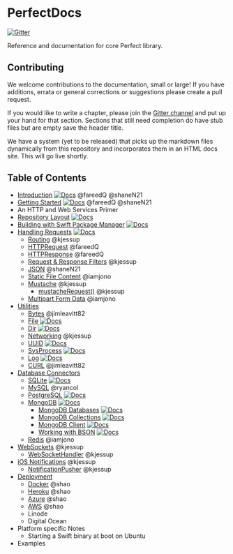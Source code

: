 # PerfectDocs

[![Gitter](https://badges.gitter.im/PerfectlySoft/PerfectDocs.svg)](https://gitter.im/PerfectlySoft/PerfectDocs?utm_source=badge&utm_medium=badge&utm_campaign=pr-badge)

Reference and documentation for core Perfect library.

## Contributing

We welcome contributions to the documentation, small or large! If you have additions, errata or general corrections or suggestions please create a pull request.

If you would like to write a chapter, please join the [Gitter channel](https://gitter.im/PerfectlySoft/PerfectDocs?utm_source=share-link&utm_medium=link&utm_campaign=share-link) and put up your hand for that section. Sections that still need completion do have stub files but are empty save the header title.

We have a system (yet to be released) that picks up the markdown files dynamically from this repository and incorporates them in an HTML docs site. This will go live shortly.

## Table of Contents

* [Introduction](https://github.com/PerfectlySoft/PerfectDocs/blob/master/guide/introduction.md) [![Docs](https://img.shields.io/badge/docs-complete-green.svg?maxAge=2592000)]() @fareedQ @shaneN21
* [Getting Started](https://github.com/PerfectlySoft/PerfectDocs/blob/master/guide/gettingStarted.md) [![Docs](https://img.shields.io/badge/docs-complete-green.svg?maxAge=2592000)]() @fareedQ @shaneN21
* An HTTP and Web Services Primer
* [Repository Layout](https://github.com/PerfectlySoft/PerfectDocs/blob/master/guide/repositoryLayout.md) [![Docs](https://img.shields.io/badge/docs-complete-green.svg?maxAge=2592000)]()
* [Building with Swift Package Manager](https://github.com/PerfectlySoft/PerfectDocs/blob/master/guide/buildingWithSPM.md) [![Docs](https://img.shields.io/badge/docs-complete-green.svg?maxAge=2592000)]()
* [Handling Requests](https://github.com/PerfectlySoft/PerfectDocs/blob/master/guide/handlingRequests.md) [![Docs](https://img.shields.io/badge/docs-complete-green.svg?maxAge=2592000)]()
	* [Routing](https://github.com/PerfectlySoft/PerfectDocs/blob/master/guide/routing.md) @kjessup
	* [HTTPRequest](https://github.com/PerfectlySoft/PerfectDocs/blob/master/guide/HTTPRequest.md) @fareedQ
	* [HTTPResponse](https://github.com/PerfectlySoft/PerfectDocs/blob/master/guide/HTTPResponse.md) @fareedQ
	* [Request &amp; Response Filters](https://github.com/PerfectlySoft/PerfectDocs/blob/master/guide/filters.md) @kjessup
	* [JSON](https://github.com/PerfectlySoft/PerfectDocs/blob/master/guide/JSON.md) @shaneN21
	* [Static File Content](https://github.com/PerfectlySoft/PerfectDocs/blob/master/guide/staticFileContent.md) @iamjono
	* [Mustache](https://github.com/PerfectlySoft/PerfectDocs/blob/master/guide/mustache.md) @kjessup
		* [mustacheRequest()](https://github.com/PerfectlySoft/PerfectDocs/blob/master/guide/mustacheRequest.md) @kjessup
	* [Multipart Form Data](https://github.com/PerfectlySoft/PerfectDocs/blob/master/guide/multipartFormData.md) @iamjono
* [Utilities](https://github.com/PerfectlySoft/PerfectDocs/blob/master/guide/utilities.md)
	* [Bytes](https://github.com/PerfectlySoft/PerfectDocs/blob/master/guide/bytes.md) @jimleavitt82
	* [File](https://github.com/PerfectlySoft/PerfectDocs/blob/master/guide/file.md) [![Docs](https://img.shields.io/badge/docs-complete-green.svg?maxAge=2592000)]()
	* [Dir](https://github.com/PerfectlySoft/PerfectDocs/blob/master/guide/dir.md) [![Docs](https://img.shields.io/badge/docs-complete-green.svg?maxAge=2592000)]()
	* [Networking](https://github.com/PerfectlySoft/PerfectDocs/blob/master/guide/net.md) @kjessup
	* [UUID](https://github.com/PerfectlySoft/PerfectDocs/blob/master/guide/UUID.md) [![Docs](https://img.shields.io/badge/docs-complete-green.svg?maxAge=2592000)]()
	* [SysProcess](https://github.com/PerfectlySoft/PerfectDocs/blob/master/guide/sysProcess.md) [![Docs](https://img.shields.io/badge/docs-complete-green.svg?maxAge=2592000)]()
	* [Log](https://github.com/PerfectlySoft/PerfectDocs/blob/master/guide/log.md) [![Docs](https://img.shields.io/badge/docs-complete-green.svg?maxAge=2592000)]()
	* [CURL](https://github.com/PerfectlySoft/PerfectDocs/blob/master/guide/cURL.md)  @jimleavitt82
* [Database Connectors](https://github.com/PerfectlySoft/PerfectDocs/blob/master/guide/databaseConnectors.md)
	* [SQLite](https://github.com/PerfectlySoft/PerfectDocs/blob/master/guide/SQLite.md) [![Docs](https://img.shields.io/badge/docs-complete-green.svg?maxAge=2592000)]()
	* [MySQL](https://github.com/PerfectlySoft/PerfectDocs/blob/master/guide/MySQL.md) @ryancol
	* [PostgreSQL](https://github.com/PerfectlySoft/PerfectDocs/blob/master/guide/PostgreSQL.md)  [![Docs](https://img.shields.io/badge/docs-complete-green.svg?maxAge=2592000)]()
	* [MongoDB](https://github.com/PerfectlySoft/PerfectDocs/blob/master/guide/MongoDB.md) [![Docs](https://img.shields.io/badge/docs-complete-green.svg?maxAge=2592000)]()
		* [MongoDB Databases](https://github.com/PerfectlySoft/PerfectDocs/blob/master/guide/MongoDB-Database.md) [![Docs](https://img.shields.io/badge/docs-complete-green.svg?maxAge=2592000)]()
		* [MongoDB Collections](https://github.com/PerfectlySoft/PerfectDocs/blob/master/guide/MongoDB-Collections.md) [![Docs](https://img.shields.io/badge/docs-complete-green.svg?maxAge=2592000)]()
		* [MongoDB Client](https://github.com/PerfectlySoft/PerfectDocs/blob/master/guide/MongoDB-Client.md) [![Docs](https://img.shields.io/badge/docs-complete-green.svg?maxAge=2592000)]()
		* [Working with BSON](https://github.com/PerfectlySoft/PerfectDocs/blob/master/guide/MongoDB-BSON.md) [![Docs](https://img.shields.io/badge/docs-complete-green.svg?maxAge=2592000)]()
	* [Redis](https://github.com/PerfectlySoft/PerfectDocs/blob/master/guide/Redis.md) @iamjono
* [WebSockets](https://github.com/PerfectlySoft/PerfectDocs/blob/master/guide/webSockets.md) @kjessup
	* [WebSocketHandler](https://github.com/PerfectlySoft/PerfectDocs/blob/master/guide/webSocketHandler.md) @kjessup
* [iOS Notifications](https://github.com/PerfectlySoft/PerfectDocs/blob/master/guide/iOSNotifications.md) @kjessup
	* [NotificationPusher](https://github.com/PerfectlySoft/PerfectDocs/blob/master/guide/notificationPusher.md) @kjessup
* [Deployment](https://github.com/PerfectlySoft/PerfectDocs/blob/master/guide/deployment.md)
	* [Docker](https://github.com/PerfectlySoft/PerfectDocs/blob/master/guide/docker.md) @shao
	* [Heroku](https://github.com/PerfectlySoft/PerfectDocs/blob/master/guide/heroku.md) @shao
	* [Azure](https://github.com/PerfectlySoft/PerfectDocs/blob/master/guide/azure.md) @shao
	* [AWS](https://github.com/PerfectlySoft/PerfectDocs/blob/master/guide/AWS.md) @shao
	* Linode
	* Digital Ocean
* Platform specific Notes
	* Starting a Swift binary at boot on Ubuntu
* Examples
